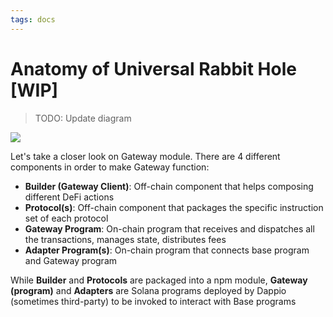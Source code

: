 ```yaml
---
tags: docs
---
```


# Anatomy of Universal Rabbit Hole [WIP]

> TODO: Update diagram

![](https://hackmd.io/_uploads/Skbcueoyi.jpg)

Let's take a closer look on Gateway module. There are 4 different components in order to make Gateway function:
  - **Builder (Gateway Client)**: Off-chain component that helps composing different DeFi actions
  - **Protocol(s)**: Off-chain component that packages the specific instruction set of each protocol
  - **Gateway Program**: On-chain program that receives and dispatches all the transactions, manages state, distributes fees
  - **Adapter Program(s)**: On-chain program that connects base program and Gateway program

While **Builder** and **Protocols** are packaged into a npm module, **Gateway (program)** and **Adapters** are Solana programs deployed by Dappio (sometimes third-party) to be invoked to interact with Base programs
